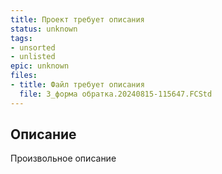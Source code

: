 ```yaml
---
title: Проект требует описания
status: unknown
tags:
- unsorted
- unlisted
epic: unknown
files:
- title: Файл требует описания
  file: 3_форма обратка.20240815-115647.FCStd
---
```



## Описание

Произвольное описание